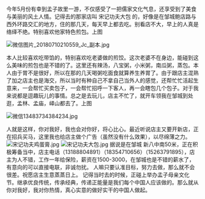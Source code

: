 今年5月份有幸到孟子故里一游，不仅感受了一把儒家文化气息，还享受到了美食与美丽的风土人情。记得去的那家店叫 宋记功夫大包 的，好像是在邹城鲍店路与西外环路交汇的地方，住的那几天，每天早上都去吃。别看店不大，早上的人真是络绎不绝。特别喜欢他家特色煎包。上图

![微信图片_20180710210559_Jc_副本.jpg](https://upload-images.jianshu.io/upload_images/1691484-465faeee3cfe9efa.jpg?imageMogr2/auto-orient/strip%7CimageView2/2/w/1240)

本人比较喜欢吃带馅的，特别喜欢吃老婆做的煎饺。这次老婆不在身边，能碰到这么美味的煎包也是不错的了。这里还有辣汤，八宝粥，小米粥，南瓜粥，蒸包。本人由于胃不是很好，所以在那的几天喝粥吃面食就算养生养胃了。由于跟店主混熟了加之店主也是海交，所以当时有种自己不拿自己当外人的感觉，还帮忙忙活起生意来，一会帮忙买卖包子，一会帮忙招呼一下客人，再一会瞎包几个包子。对于我来说都是逗趣玩儿的事情。总之是去玩儿，店主不忙了，就开车领我在邹城到处逛，孟林、孟庙，峄山都去了。上图

![微信13483734384234.jpg](https://upload-images.jianshu.io/upload_images/1691484-97db82977c921c61.jpg?imageMogr2/auto-orient/strip%7CimageView2/2/w/1240)



人就是这样，你对我好，我也会对你好，将心比心。最近听说店主又要开新店，正在招兵买马，这里我也给店主做个广告（虽然没有什么效果），以尽绵薄之力。
![宋记功夫鸡蛋膏.jpg](https://upload-images.jianshu.io/upload_images/1691484-582ed8427cacc5c1.jpg?imageMogr2/auto-orient/strip%7CimageView2/2/w/1240)
![宋记功夫大包.jpg](https://upload-images.jianshu.io/upload_images/1691484-cdae2bd8bbcc1f2c.jpg?imageMogr2/auto-orient/strip%7CimageView2/2/w/1240)
据说是在邹城 新八中南50米，正在积极筹备当中，店主电话（13188804891）（18354710656）（15263791895），店主为人不错，工作一年给保险，薪资在1500-3000，在邹城也是不错的薪水了，有意向的可以直接电联，非诚勿扰。
    人嘛只要认准目标，努力去做，那么就不会很差。祝愿店主生意蒸蒸日上。
    记得当时去的时候，正碰上举办孟子母亲文化节。继承优良传统，传承经典，传递正能量是我们每个中国人应该做的。那么就从你对我好，我对你热情，真心实意的做好实干的中国人做起。

